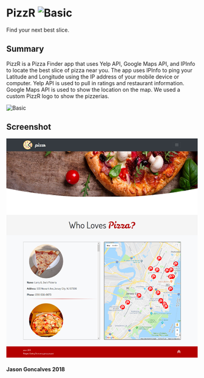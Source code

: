# PizzR ![Basic](assets/images/favicon.ico)
Find your next best slice.

## Summary 
PizzR is a Pizza Finder app that uses Yelp API, Google Maps API, and IPInfo to locate the best slice of pizza near you.  The app uses IPInfo to ping your Latitude and Longitude using the IP address of your mobile device or computer. Yelp API is used to pull in ratings and restaurant information.  Google Maps API is used to show the location on the map.  We used a custom PizzR logo to show the pizzerias. 

![Basic](assets/images/favicon.ico)

## Screenshot

![Basic](assets/images/Screenshot-pizzr.jpg)

#### Jason Goncalves 2018


